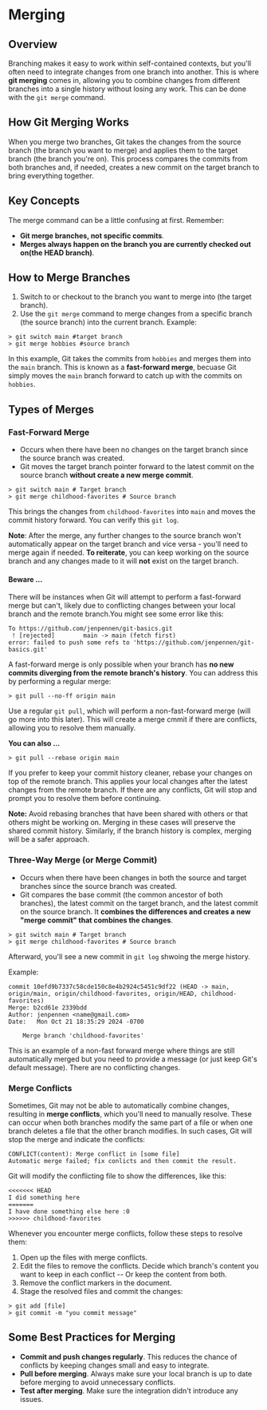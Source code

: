 # Merging

## Overview

Branching makes it easy to work within self-contained contexts, but you'll often need to integrate changes from one branch into another. This is where **git merging** comes in, allowing you to combine changes from different branches into a single history without losing any work. This can be done with the `git merge` command.

## How Git Merging Works

When you merge two branches, Git takes the changes from the source branch (the branch you want to merge) and applies them to the target branch (the branch you're on). This process compares the commits from both branches and, if needed, creates a new commit on the target branch to bring everything together.

## Key Concepts

The merge command can be a little confusing at first. Remember:

- **Git merge branches, not specific commits**.
- **Merges always happen on the branch you are currently checked out on(the HEAD branch)**.

## How to Merge Branches

1. Switch to or checkout to the branch you want to merge into (the target branch).
2. Use the `git merge` command to merge changes from a specific branch (the source branch) into the current branch.
   Example:

```
> git switch main #target branch
> git merge hobbies #source branch
```

In this example, Git takes the commits from `hobbies` and merges them into the `main` branch. This is known as a **fast-forward merge**, becuase Git simply moves the `main` branch forward to catch up with the commits on `hobbies`.

## Types of Merges

### Fast-Forward Merge

- Occurs when there have been no changes on the target branch since the source branch was created.
- Git moves the target branch pointer forward to the latest commit on the source branch **without create a new merge commit**.

```
> git switch main # Target branch
> git merge childhood-favorites # Source branch
```

This brings the changes from `childhood-favorites` into `main` and moves the commit history forward. You can verify this `git log`.

**Note**: After the merge, any further changes to the source branch won't automatically appear on the target branch and vice versa - you'll need to merge again if needed. **To reiterate**, you can keep working on the source branch and any changes made to it will **not** exist on the target branch.

#### Beware ...

There will be instances when Git will attempt to perform a fast-forward merge but can't, likely due to conflicting changes between your local branch and the remote branch.You might see some error like this:

```
To https://github.com/jenpennen/git-basics.git
 ! [rejected]        main -> main (fetch first)
error: failed to push some refs to 'https://github.com/jenpennen/git-basics.git'
```

A fast-forward merge is only possible when your branch has **no new commits diverging from the remote branch's history**. You can address this by performing a regular merge:

```
> git pull --no-ff origin main
```

Use a regular `git pull`, which will perform a non-fast-forward merge (will go more into this later). This will create a merge cmmit if there are conflicts, allowing you to resolve them manually.

**You can also ...**

```
> git pull --rebase origin main
```

If you prefer to keep your commit history cleaner, rebase your changes on top of the remote branch. This applies your local changes after the latest changes from the remote branch. If there are any conflicts, Git will stop and prompt you to resolve them before continuing.

**Note:** Avoid rebasing branches that have been shared with others or that others might be working on. Merging in these cases will preserve the shared commit history. Similarly, if the branch history is complex, merging will be a safer approach.

### Three-Way Merge (or Merge Commit)

- Occurs when there have been changes in both the source and target branches since the source branch was created.
- Git compares the base commit (the common ancestor of both branches), the latest commit on the target branch, and the latest commit on the source branch. It **combines the differences and creates a new "merge commit" that combines the changes**.

```
> git switch main # Target branch
> git merge childhood-favorites # Source branch
```

Afterward, you'll see a new commit in `git log` shwoing the merge history.

Example:

```
commit 10efd9b7337c58cde150c8e4b2924c5451c9df22 (HEAD -> main, origin/main, origin/childhood-favorites, origin/HEAD, childhood-favorites)
Merge: b2cd61e 2339bdd
Author: jenpennen <name@gmail.com>
Date:   Mon Oct 21 18:35:29 2024 -0700

    Merge branch 'childhood-favorites'
```

This is an example of a non-fast forward merge where things are still automatically merged but you need to provide a message (or just keep Git's default message). There are no conflicting changes.

### Merge Conflicts

Sometimes, Git may not be able to automatically combine changes, resulting in **merge conflicts**, which you'll need to manually resolve. These can occur when both branches modify the same part of a file or when one branch deletes a file that the other branch modifies. In such cases, Git will stop the merge and indicate the conflicts:

```
CONFLICT(content): Merge conflict in [some file]
Automatic merge failed; fix conlicts and then commit the result.
```

Git will modify the conflicting file to show the differences, like this:

```
<<<<<<< HEAD
I did something here
=======
I have done something else here :0
>>>>>> childhood-favorites
```

Whenever you encounter merge conflicts, follow these steps to resolve them:

1. Open up the files with merge conflicts.
2. Edit the files to remove the conflicts. Decide which branch's content you want to keep in each conflict -- Or keep the content from both.
3. Remove the conflict markers in the document.
4. Stage the resolved files and commit the changes:

```
> git add [file]
> git commit -m "you commit message"
```

## Some Best Practices for Merging

- **Commit and push changes regularly**. This reduces the chance of conflicts by keeping changes small and easy to integrate.
- **Pull before merging**. Always make sure your local branch is up to date before merging to avoid unnecessary conflicts.
- **Test after merging**. Make sure the integration didn't introduce any issues.
